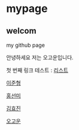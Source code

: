 # mypage
## welcom
my github page

안녕하세요 저는 오고운입니다.

첫 번째 링크 테스트 : [리스트](list)

[이준형](sai6563)

[홍선미](seeasha2461)

[김효진](4323khj)

[오고운](ohgo1020)
